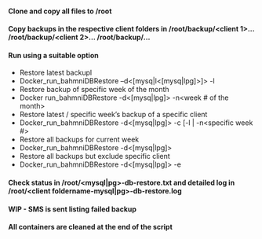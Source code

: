 #### Clone and copy all files to /root
#### Copy backups in the respective client folders in /root/backup/<client 1>… /root/backup/<client 2>… /root/backup/<client n>…

#### Run using a suitable option
- Restore latest backupl
 - Docker_run_bahmniDBRestore –d<[mysq|l<[mysq|lpg]>]> -l
- Restore backup of specific week of the month 
 - Docker run_bahmniDBRestore -d<[mysq|lpg]> -n<week # of the month>
- Restore latest / specific week’s backup of a specific client
 - Docker_run_bahmniDBRestore -d<[mysq|lpg]> -c<client folder name> [-l | -n<specific week #>
- Restore all backups for current week
 - Docker_run_bahmniDBRestore -d<[mysq|lpg]>
- Restore all backups but exclude specific client
 - Docker_run_bahmniDBRestore -d<[mysq|lpg]> -e<client folder name to be excluded>
 
#### Check status in /root/<mysql|pg>-db-restore.txt and detailed log in /root/<client foldername-mysql|pg>-db-restore.log
#### WIP - SMS is sent listing failed backup 
#### All containers are cleaned at the end of the script
